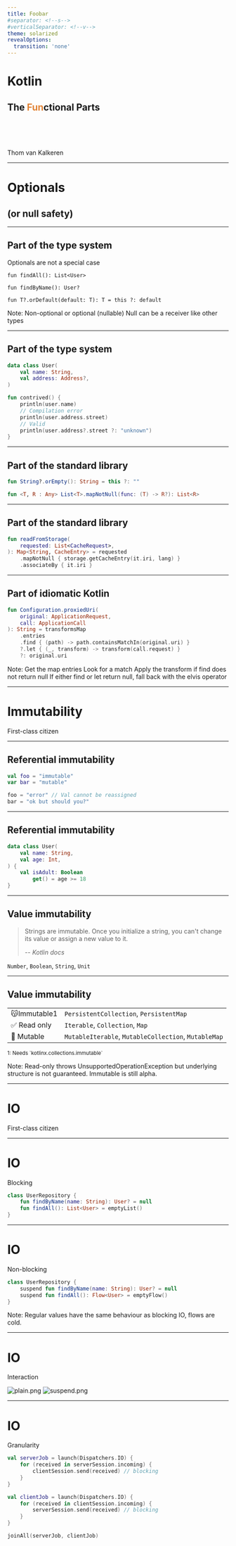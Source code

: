 ```yaml
---
title: Foobar
#separator: <!--s-->
#verticalSeparator: <!--v-->
theme: solarized
revealOptions:
  transition: 'none'
---
```


# Kotlin

<h2>
    The <span style="color: #e28437">Fun</span>ctional Parts
</h2>

<br />
<br />
<br />

Thom van Kalkeren

---

# Optionals

## (or null safety)

----

## Part of the type system

Optionals are not a special case

```kotlin[1-3|5]
fun findAll(): List<User>

fun findByName(): User?

fun T?.orDefault(default: T): T = this ?: default
```

Note:
    Non-optional or optional (nullable)
    Null can be a receiver like other types

----

## Part of the type system

```kotlin [1-4|8-9|10-11]
data class User(
    val name: String,
    val address: Address?,
)

fun contrived() {
    println(user.name)
    // Compilation error
    println(user.address.street)
    // Valid
    println(user.address?.street ?: "unknown")
}
```

----

## Part of the standard library

```kotlin
fun String?.orEmpty(): String = this ?: ""

fun <T, R : Any> List<T>.mapNotNull(func: (T) -> R?): List<R>
```

----

## Part of the standard library

```kotlin
fun readFromStorage(
    requested: List<CacheRequest>,
): Map<String, CacheEntry> = requested
    .mapNotNull { storage.getCacheEntry(it.iri, lang) }
    .associateBy { it.iri }
```

----

## Part of idiomatic Kotlin

```kotlin [4-8]
fun Configuration.proxiedUri(
    original: ApplicationRequest,
    call: ApplicationCall
): String = transformsMap
    .entries
    .find { (path) -> path.containsMatchIn(original.uri) }
    ?.let { (_, transform) -> transform(call.request) }
    ?: original.uri
```

Note:
    Get the map entries
    Look for a match
    Apply the transform if find does not return null
    If either find or let return null, fall back with the elvis operator

---

# Immutability

First-class citizen

----

## Referential immutability

```kotlin
val foo = "immutable"
var bar = "mutable"

foo = "error" // Val cannot be reassigned
bar = "ok but should you?"
```

----

## Referential immutability

```kotlin
data class User(
    val name: String,
    val age: Int,
) {
    val isAdult: Boolean
        get() = age >= 18
}
```

----

## Value immutability

> Strings are immutable. Once you initialize a string, you can't change its value or assign a new value to it.
>
> -- <cite>Kotlin docs</cite>

`Number`, `Boolean`, `String`, `Unit`

----

## Value immutability

|                                                                                |                                                      |
|--------------------------------------------------------------------------------|------------------------------------------------------|
| <div style="white-space: nowrap">😽Immutable<span class="super">1</span></div> | `PersistentCollection`, `PersistentMap`              |
| ✅️ Read only                                                                   | `Iterable`, `Collection`, `Map`                      |
| 🙈️ Mutable                                                                    | `MutableIterable`, `MutableCollection`, `MutableMap` |

<small class="left">
    1: Needs `kotlinx.collections.immutable`
</small>

Note:
Read-only throws UnsupportedOperationException but underlying structure is not guaranteed.
Immutable is still alpha.

---

# IO

First-class citizen

----

# IO

Blocking

```kotlin
class UserRepository {
    fun findByName(name: String): User? = null
    fun findAll(): List<User> = emptyList()
}
```

----

# IO

Non-blocking

```kotlin
class UserRepository {
    suspend fun findByName(name: String): User? = null
    suspend fun findAll(): Flow<User> = emptyFlow()
}
```

Note: Regular values have the same behaviour as blocking IO, flows are cold.

----

# IO

Interaction

![plain.png](assets%2Fplain.png)
![suspend.png](assets%2Fsuspend.png)

----

# IO

Granularity

```kotlin
val serverJob = launch(Dispatchers.IO) {
    for (received in serverSession.incoming) {
        clientSession.send(received) // blocking
    }
}

val clientJob = launch(Dispatchers.IO) {
    for (received in clientSession.incoming) {
        serverSession.send(received) // blocking
    }
}

joinAll(serverJob, clientJob)
```
